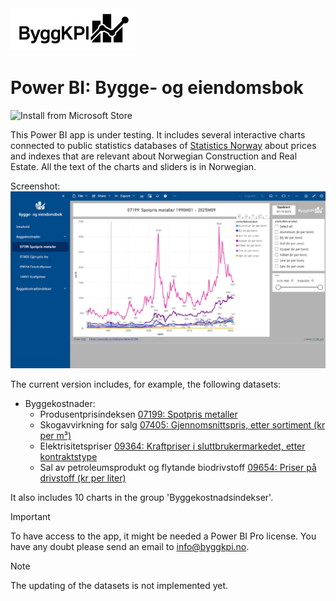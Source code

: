 <img src="Documents/Logo Black.jpg" alt="ByggKPI Logo" style="width: 200px" />  



# Power BI: Bygge- og eiendomsbok


![Install from Microsoft Store](https://img.shields.io/badge/Install%20App-Microsoft%20Store-blue?logo&link=https://marketplace.microsoft.com/en-us/product/power-bi/byggkpi1713816406537.bygg_og_eiemdombok)


This Power BI app is under testing. It includes several interactive charts connected to public statistics databases of [Statistics Norway](https://www.ssb.no) about prices and indexes that are relevant about Norwegian Construction and Real Estate. All the text of the charts and sliders is in Norwegian.

Screenshot:
<img src="Documents/Bygge-_og_eiendomsbok.png" alt="Bygge- og eiendomsbok" style="width: 1000px" />

The current version includes, for example, the following datasets:

- Byggekostnader:
    * Produsentprisindeksen [07199: Spotpris metaller](https://www.ssb.no/statbank/table/07199)
    * Skogavvirkning for salg [07405: Gjennomsnittspris, etter sortiment (kr per m³)](https://www.ssb.no/statbank/table/07405)
    * Elektrisitetspriser [09364: Kraftpriser i sluttbrukermarkedet, etter kontraktstype](https://www.ssb.no/statbank/table/09364)
    * Sal av petroleumsprodukt og flytande biodrivstoff [09654: Priser på drivstoff (kr per liter)](https://www.ssb.no/statbank/table/09654)


It also includes 10 charts  in the group 'Byggekostnadsindekser'.


> [!IMPORTANT]
> To have access to the app, it might be needed a Power BI Pro license.
> You have any doubt please send an email to [info@byggkpi.no](mailto:info@byggkpi.no?subject=[Power%20BI]%20Access%20Bygge-%20og%20eiendom%20app).


> [!NOTE]
> The updating of the datasets is not implemented yet.
